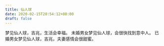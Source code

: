 ```yaml
---
title: 仙人球
date: 2020-02-15T20:54:12+08:00
draft: false
---
```


梦见仙人球，吉兆，生活会幸福。
未婚男女梦见仙人球，会很快找到意中人。
已婚男女梦见仙人球，吉兆，夫妻感情会很甜蜜。
